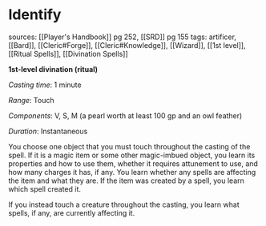 # Identify
sources: [[Player's Handbook]] pg 252, [[SRD]] pg 155
tags: artificer, [[Bard]], [[Cleric#Forge]], [[Cleric#Knowledge]], [[Wizard]], [[1st level]], [[Ritual Spells]], [[Divination Spells]]

**1st-level divination (ritual)**

*Casting time*: 1 minute

*Range*: Touch

*Components*: V, S, M (a pearl worth at least 100 gp and an owl feather)

*Duration*: Instantaneous

You choose one object that you must touch throughout the casting of the spell. If it is a magic item or some other magic-imbued object, you learn its properties and how to use them, whether it requires attunement to use, and how many charges it has, if any. You learn whether any spells are affecting the item and what they are. If the item was created by a spell, you learn which spell created it.

If you instead touch a creature throughout the casting, you learn what spells, if any, are currently affecting it.

